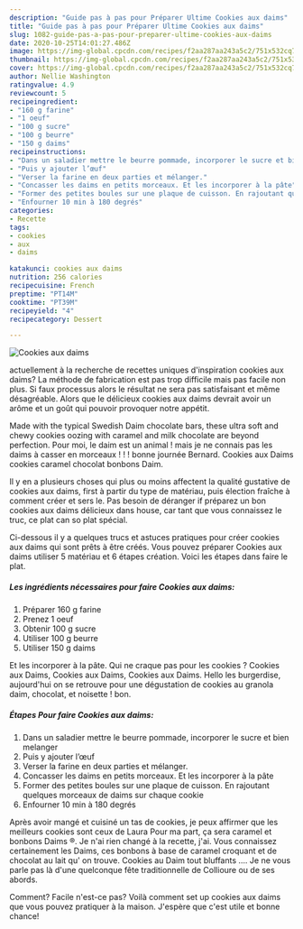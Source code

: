 ```yaml
---
description: "Guide pas à pas pour Préparer Ultime Cookies aux daims"
title: "Guide pas à pas pour Préparer Ultime Cookies aux daims"
slug: 1082-guide-pas-a-pas-pour-preparer-ultime-cookies-aux-daims
date: 2020-10-25T14:01:27.486Z
image: https://img-global.cpcdn.com/recipes/f2aa287aa243a5c2/751x532cq70/cookies-aux-daims-photo-principale-de-la-recette.jpg
thumbnail: https://img-global.cpcdn.com/recipes/f2aa287aa243a5c2/751x532cq70/cookies-aux-daims-photo-principale-de-la-recette.jpg
cover: https://img-global.cpcdn.com/recipes/f2aa287aa243a5c2/751x532cq70/cookies-aux-daims-photo-principale-de-la-recette.jpg
author: Nellie Washington
ratingvalue: 4.9
reviewcount: 5
recipeingredient:
- "160 g farine"
- "1 oeuf"
- "100 g sucre"
- "100 g beurre"
- "150 g daims"
recipeinstructions:
- "Dans un saladier mettre le beurre pommade, incorporer le sucre et bien melanger"
- "Puis y ajouter l’œuf"
- "Verser la farine en deux parties et mélanger."
- "Concasser les daims en petits morceaux. Et les incorporer à la pâte"
- "Former des petites boules sur une plaque de cuisson. En rajoutant quelques morceaux de daims sur chaque cookie"
- "Enfourner 10 min à 180 degrés"
categories:
- Recette
tags:
- cookies
- aux
- daims

katakunci: cookies aux daims 
nutrition: 256 calories
recipecuisine: French
preptime: "PT14M"
cooktime: "PT39M"
recipeyield: "4"
recipecategory: Dessert

---
```



![Cookies aux daims](https://img-global.cpcdn.com/recipes/f2aa287aa243a5c2/751x532cq70/cookies-aux-daims-photo-principale-de-la-recette.jpg)

actuellement à la recherche de recettes uniques d'inspiration cookies aux daims? La méthode de fabrication est pas trop difficile mais pas facile non plus. Si faux processus alors le résultat ne sera pas satisfaisant et même désagréable. Alors que le délicieux cookies aux daims devrait avoir un arôme et un goût qui pouvoir provoquer notre appétit.

Made with the typical Swedish Daim chocolate bars, these ultra soft and chewy cookies oozing with caramel and milk chocolate are beyond perfection. Pour moi, le daim est un animal ! mais je ne connais pas les daims à casser en morceaux ! ! ! bonne journée Bernard. Cookies aux Daims cookies caramel chocolat bonbons Daim.

Il y en a plusieurs choses qui plus ou moins affectent la qualité gustative de cookies aux daims, first à partir du type de matériau, puis élection fraîche à comment créer et sers le. Pas besoin de déranger if préparez un bon cookies aux daims délicieux dans house, car tant que vous connaissez le truc, ce plat can so plat spécial.


Ci-dessous il y a quelques trucs et astuces pratiques pour créer cookies aux daims qui sont prêts à être créés. Vous pouvez préparer Cookies aux daims utiliser 5 matériau et 6 étapes création. Voici les étapes dans faire le plat.

<!--inarticleads1-->

##### Les ingrédients nécessaires pour faire Cookies aux daims:

1. Préparer 160 g farine
1. Prenez 1 oeuf
1. Obtenir 100 g sucre
1. Utiliser 100 g beurre
1. Utiliser 150 g daims


Et les incorporer à la pâte. Qui ne craque pas pour les cookies ? Cookies aux Daims, Cookies aux Daims, Cookies aux Daims. Hello les burgerdise, aujourd&#39;hui on se retrouve pour une dégustation de cookies au granola daim, chocolat, et noisette ! bon. 

<!--inarticleads2-->

##### Étapes Pour faire Cookies aux daims:

1. Dans un saladier mettre le beurre pommade, incorporer le sucre et bien melanger
1. Puis y ajouter l’œuf
1. Verser la farine en deux parties et mélanger.
1. Concasser les daims en petits morceaux. Et les incorporer à la pâte
1. Former des petites boules sur une plaque de cuisson. En rajoutant quelques morceaux de daims sur chaque cookie
1. Enfourner 10 min à 180 degrés


Après avoir mangé et cuisiné un tas de cookies, je peux affirmer que les meilleurs cookies sont ceux de Laura Pour ma part, ça sera caramel et bonbons Daims ®. Je n&#39;ai rien changé à la recette, j&#39;ai. Vous connaissez certainement les Daims, ces bonbons à base de caramel croquant et de chocolat au lait qu&#39; on trouve. Cookies au Daim tout bluffants …. Je ne vous parle pas là d&#39;une quelconque fête traditionnelle de Collioure ou de ses abords. 


Comment? Facile n'est-ce pas? Voilà comment set up cookies aux daims que vous pouvez pratiquer à la maison. J'espère que c'est utile et bonne chance!
